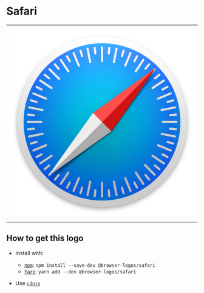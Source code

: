 # Safari

<table>
    <tbody>
        <tr>
            <td height="512px" width="512px">
                <a href="./"><img width="500px" src="safari_512x512.png" alt="Safari browser logo"></a>
            </td>
        <tr>
    </tbody>
</table>


## How to get this logo

* Install with:

  * [`npm`](https://www.npmjs.com/): `npm install --save-dev @browser-logos/safari`
  * [`Yarn`](https://yarnpkg.com/): `yarn add --dev @browser-logos/safari`

* Use [`cdnjs`](https://cdnjs.com/libraries/browser-logos)
